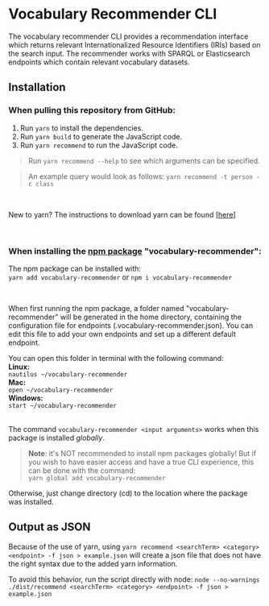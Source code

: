 # Vocabulary Recommender CLI
The vocabulary recommender CLI provides a recommendation interface which returns relevant Internationalized Resource Identifiers (IRIs) based on the search input. The recommender works with SPARQL or Elasticsearch endpoints which contain relevant vocabulary datasets.

## Installation
### When pulling this repository from GitHub:
1. Run `yarn` to install the dependencies.
2. Run `yarn build` to generate the JavaScript code.
3. Run `yarn recommend` to run the JavaScript code. 
> Run `yarn recommend --help` to see which arguments can be specified.

> An example query would look as follows: `yarn recommend -t person -c class`
> 
&nbsp;

New to yarn? The instructions to download yarn can be found [[here](https://classic.yarnpkg.com/lang/en/docs/install/)]

&nbsp;

### When installing the [npm package](https://www.npmjs.com/package/vocabulary-recommender) "vocabulary-recommender":
The npm package can be installed with:  
`yarn add vocabulary-recommender` or `npm i vocabulary-recommender`  

&nbsp;


When first running the npm package, a folder named "vocabulary-recommender" will be generated in the home directory, containing the configuration file for endpoints (.vocabulary-recommender.json). You can edit this file to add your own endpoints and set up a different default endpoint.

You can open this folder in terminal with the following command:  
**Linux:**  
`nautilus ~/vocabulary-recommender`  
**Mac:**  
`open ~/vocabulary-recommender`  
**Windows:**  
`start ~/vocabulary-recommender`  
&nbsp;

The command `vocabulary-recommender <input arguments>` works when this package is installed *globally*.

> **Note**: it's NOT recommended to install npm packages globally!
But if you wish to have easier access and have a true CLI experience, this can be done with the command:  
`yarn global add vocabulary-recommender`  

Otherwise, just change directory (cd) to the location where the package was installed.
## Output as JSON
Because of the use of yarn, using `yarn recommend <searchTerm> <category> <endpoint> -f json > example.json` will create a json file that does not have the right syntax due to the added yarn information. 

To avoid this behavior, run the script directly with node: `node --no-warnings ./dist/recommend <searchTerm> <category> <endpoint> -f json > example.json`
